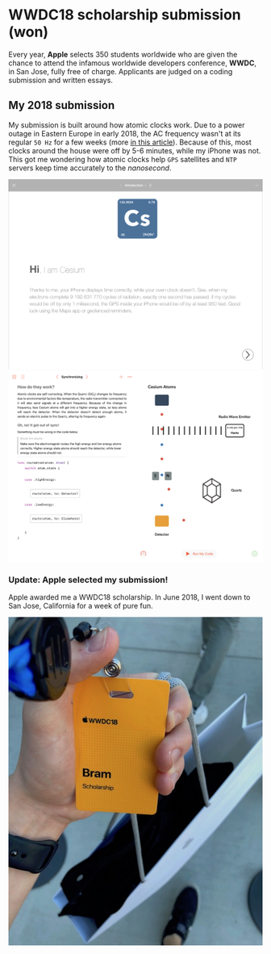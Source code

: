 # WWDC18 scholarship submission (won)

Every year, **Apple** selects 350 students worldwide who are given the chance to attend the infamous worldwide developers conference, **WWDC**, in San Jose, fully free of charge. Applicants are judged on a coding submission and written essays.


## My 2018 submission

My submission is built around how atomic clocks work. Due to a power outage in Eastern Europe in early 2018, the AC frequency wasn't at its regular `50 Hz` for a few weeks (more [in this article](https://www.theverge.com/2018/3/8/17095440/europe-clocks-running-slow-electricity-frequency-kosovo-serbia)). Because of this, most clocks around the house were off by 5-6 minutes, while my iPhone was not. This got me wondering how atomic clocks help `GPS` satellites and `NTP` servers keep time accurately to the *nanosecond*.

![Introduction of the Playground](/images/Introduction.png)
![Main view of the Playground](/images/Playground.png)


### Update: Apple selected my submission!

Apple awarded me a WWDC18 scholarship. In June 2018, I went down to San Jose, California for a week of pure fun.

![WWDC18 Badge](/images/Badge.png)
